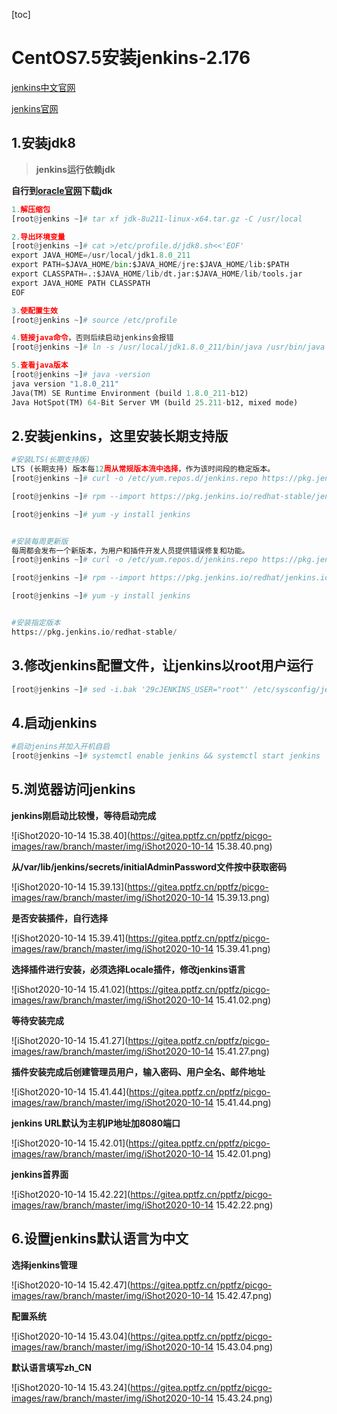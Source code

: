 [toc]



# CentOS7.5安装jenkins-2.176

[jenkins中文官网](https://jenkins.io/zh/)

[jenkins官网](https://jenkins.io)



## 1.安装jdk8 

> **jenkins运行依赖jdk**

**自行到[oracle官网](https://www.oracle.com/technetwork/java/javase/downloads/index.html)下载jdk**



```python
1.解压缩包
[root@jenkins ~]# tar xf jdk-8u211-linux-x64.tar.gz -C /usr/local

2.导出环境变量
[root@jenkins ~]# cat >/etc/profile.d/jdk8.sh<<'EOF'
export JAVA_HOME=/usr/local/jdk1.8.0_211
export PATH=$JAVA_HOME/bin:$JAVA_HOME/jre:$JAVA_HOME/lib:$PATH
export CLASSPATH=.:$JAVA_HOME/lib/dt.jar:$JAVA_HOME/lib/tools.jar
export JAVA_HOME PATH CLASSPATH
EOF

3.使配置生效
[root@jenkins ~]# source /etc/profile

4.链接java命令，否则后续启动jenkins会报错
[root@jenkins ~]# ln -s /usr/local/jdk1.8.0_211/bin/java /usr/bin/java

5.查看java版本
[root@jenkins ~]# java -version
java version "1.8.0_211"
Java(TM) SE Runtime Environment (build 1.8.0_211-b12)
Java HotSpot(TM) 64-Bit Server VM (build 25.211-b12, mixed mode)
```



## 2.安装jenkins，这里安装长期支持版

```python
#安装LTS(长期支持版)
LTS (长期支持) 版本每12周从常规版本流中选择，作为该时间段的稳定版本。
[root@jenkins ~]# curl -o /etc/yum.repos.d/jenkins.repo https://pkg.jenkins.io/redhat-stable/jenkins.repo

[root@jenkins ~]# rpm --import https://pkg.jenkins.io/redhat-stable/jenkins.io.key

[root@jenkins ~]# yum -y install jenkins


#安装每周更新版
每周都会发布一个新版本，为用户和插件开发人员提供错误修复和功能。
[root@jenkins ~]# curl -o /etc/yum.repos.d/jenkins.repo https://pkg.jenkins.io/redhat/jenkins.repo

[root@jenkins ~]# rpm --import https://pkg.jenkins.io/redhat/jenkins.io.key

[root@jenkins ~]# yum -y install jenkins


#安装指定版本
https://pkg.jenkins.io/redhat-stable/
```



## 3.修改jenkins配置文件，让jenkins以root用户运行

```python
[root@jenkins ~]# sed -i.bak '29cJENKINS_USER="root"' /etc/sysconfig/jenkins
```



## 4.启动jenkins

```python
#启动jenins并加入开机自启
[root@jenkins ~]# systemctl enable jenkins && systemctl start jenkins
```



## **5.浏览器访问jenkins**

**jenkins刚启动比较慢，等待启动完成**

![iShot2020-10-14 15.38.40](https://gitea.pptfz.cn/pptfz/picgo-images/raw/branch/master/img/iShot2020-10-14 15.38.40.png)



**从/var/lib/jenkins/secrets/initialAdminPassword文件按中获取密码**

![iShot2020-10-14 15.39.13](https://gitea.pptfz.cn/pptfz/picgo-images/raw/branch/master/img/iShot2020-10-14 15.39.13.png)

**是否安装插件，自行选择**

![iShot2020-10-14 15.39.41](https://gitea.pptfz.cn/pptfz/picgo-images/raw/branch/master/img/iShot2020-10-14 15.39.41.png)



**选择插件进行安装，必须选择Locale插件，修改jenkins语言**

![iShot2020-10-14 15.41.02](https://gitea.pptfz.cn/pptfz/picgo-images/raw/branch/master/img/iShot2020-10-14 15.41.02.png)

**等待安装完成**

![iShot2020-10-14 15.41.27](https://gitea.pptfz.cn/pptfz/picgo-images/raw/branch/master/img/iShot2020-10-14 15.41.27.png)

**插件安装完成后创建管理员用户，输入密码、用户全名、邮件地址**

![iShot2020-10-14 15.41.44](https://gitea.pptfz.cn/pptfz/picgo-images/raw/branch/master/img/iShot2020-10-14 15.41.44.png)

**jenkins URL默认为主机IP地址加8080端口**

![iShot2020-10-14 15.42.01](https://gitea.pptfz.cn/pptfz/picgo-images/raw/branch/master/img/iShot2020-10-14 15.42.01.png)

**jenkins首界面**

![iShot2020-10-14 15.42.22](https://gitea.pptfz.cn/pptfz/picgo-images/raw/branch/master/img/iShot2020-10-14 15.42.22.png)



## 6.设置jenkins默认语言为中文

**选择jenkins管理**

![iShot2020-10-14 15.42.47](https://gitea.pptfz.cn/pptfz/picgo-images/raw/branch/master/img/iShot2020-10-14 15.42.47.png)

**配置系统**

![iShot2020-10-14 15.43.04](https://gitea.pptfz.cn/pptfz/picgo-images/raw/branch/master/img/iShot2020-10-14 15.43.04.png)

**默认语言填写zh_CN**

![iShot2020-10-14 15.43.24](https://gitea.pptfz.cn/pptfz/picgo-images/raw/branch/master/img/iShot2020-10-14 15.43.24.png)
